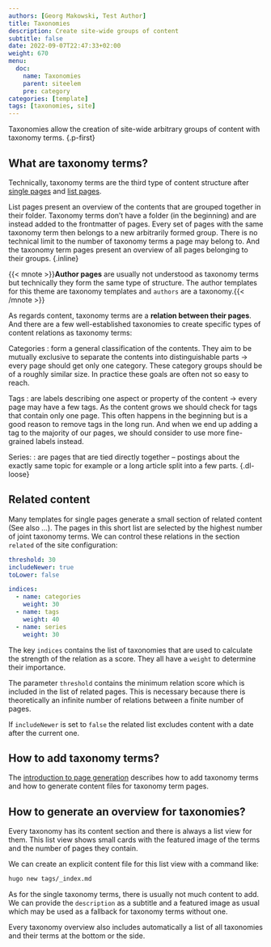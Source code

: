 ```yaml
---
authors: [Georg Makowski, Test Author]
title: Taxonomies
description: Create site-wide groups of content
subtitle: false
date: 2022-09-07T22:47:33+02:00 
weight: 670
menu:
  doc:
    name: Taxonomies
    parent: siteelem
    pre: category
categories: [template]
tags: [taxonomies, site]
---
```


Taxonomies allow the creation of site-wide arbitrary groups of content with taxonomy terms.
{.p-first} <!--more-->

## What are taxonomy terms?

Technically, taxonomy terms are the third type of content structure after [single pages](/doc/intro/workflow/content#single-pages) and [list pages](/doc/intro/workflow/content#branch-bundles).

List pages present an overview of the contents that are grouped together in their folder. Taxonomy terms don’t have a folder (in the beginning) and are instead added to the frontmatter of pages. Every set of pages with the same taxonomy term then belongs to a new arbitrarily formed group. There is no technical limit to the number of taxonomy terms a page may belong to. And the taxonomy term pages present an overview of all pages belonging to their groups.
{.inline}

{{< mnote >}}**Author pages** are usually not understood as taxonomy terms but technically they form the same type of structure. The author templates for this theme are taxonomy templates and `authors` are a taxonomy.{{< /mnote >}}

As regards content, taxonomy terms are a **relation between their pages**. And there are a few well-established taxonomies to create specific types of content relations as taxonomy terms:

Categories
: form a general classification of the contents. They aim to be mutually exclusive to separate the contents into distinguishable parts &rightarrow; every page should get only one category. These category groups should be of a roughly similar size. In practice these goals are often not so easy to reach.

Tags
: are labels describing one aspect or property of the content &rightarrow; every page may have a few tags. As the content grows we should check for tags that contain only one page. This often happens in the beginning but is a good reason to remove tags in the long run.
And when we end up adding a tag to the majority of our pages, we should consider to use more fine-grained labels instead.

Series:
: are pages that are tied directly together – postings about the exactly same topic for example or a long article split into a few parts.
{.dl-loose}

## Related content

Many templates for single pages generate a small section of related content (See also …). The pages in this short list are selected by the highest number of joint taxonomy terms. We can control these relations in the section `related` of the site configuration:

```yaml {.left-in}
threshold: 30
includeNewer: true
toLower: false

indices:
  - name: categories
    weight: 30
  - name: tags
    weight: 40
  - name: series
    weight: 30
```

The key `indices` contains the list of taxonomies that are used to calculate the strength of the relation as a score. They all have a `weight` to determine their importance.

The parameter `threshold` contains the minimum relation score which is included in the list of related pages. This is necessary because there is theoretically an infinite number of relations between a finite number of pages.

If `includeNewer` is set to `false` the related list excludes content with a date after the current one.

## How to add taxonomy terms?

The [introduction to page generation](/doc/intro/workflow/content) describes how to add taxonomy terms and how to generate content files for taxonomy term pages.

## How to generate an overview for taxonomies?

Every taxonomy has its content section and there is always a list view for them. This list view shows small cards with the featured image of the terms and the number of pages they contain.

We can create an explicit content file for this list view with a command like:

```sh {.left-in}
hugo new tags/_index.md
```

As for the single taxonomy terms, there is usually not much content to add. We can provide the `description` as a subtitle and a featured image as usual which may be used as a fallback for taxonomy terms without one.

Every taxonomy overview also includes automatically a list of all taxonomies and their terms at the bottom or the side.
